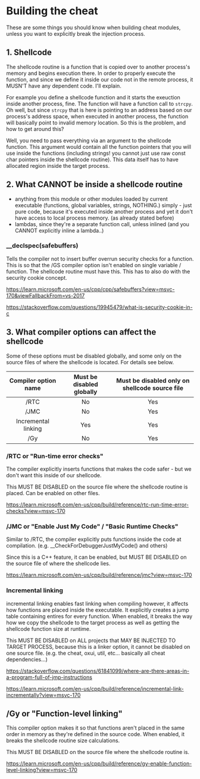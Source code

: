 # Building the cheat

These are some things you should know when building cheat modules, unless you want to explicitly break the injection process.

## 1. Shellcode

The shellcode routine is a function that is copied over to another process's memory and begins execution there. In order to properly execute the function, and since we define it inside our code not in the remote process, it MUSN'T have any dependent code. I'll explain.

For example you define a shellcode function and it starts the exeuction inside another process, fine. The function will have a function call to `strcpy`. Oh well, but since `strcpy` that is here is pointing to an address based on our process's address space, when executed in another process, the function will basically point to invalid memory location. So this is the problem, and how to get around this?

Well, you need to pass everything via an argument to the shellcode function. This argument would contain all the function pointers that you will use inside the functions (including strings! you cannot just use raw const char pointers inside the shellcode routine). This data itself has to have allocated region inside the target process.

## 2. What CANNOT be inside a shellcode routine

- anything from this module or other modules loaded by current executable (functions, global variables, strings, NOTHING.) simply - just pure code, because it's executed inside another process and yet it don't have access to local process memory. (as already stated before)
- lambdas, since they're a separate function call, unless inlined (and you CANNOT explicitly inline a lambda..)

### __declspec(safebuffers)

Tells the compiler not to insert buffer overrun security checks for a function. This is so that the /GS compiler option isn't enabled on single variable / function. The shellcode routine must have this. This has to also do with the security cookie concept.

https://learn.microsoft.com/en-us/cpp/cpp/safebuffers?view=msvc-170&viewFallbackFrom=vs-2017

https://stackoverflow.com/questions/19945479/what-is-security-cookie-in-c

## 3. What compiler options can affect the shellcode 

Some of these options must be disabled globally, and some only on the source files of where the shellcode is located. For details see below.

| Compiler option name | Must be disabled globally | Must be disabled only on shellcode source file |
| :---: | :---: | :---: |
| /RTC | No | Yes |
| /JMC | No | Yes |
| Incremental linking | Yes | Yes |
| /Gy | No | Yes |


### /RTC or "Run-time error checks"

The compiler explicitly inserts functions that makes the code safer - but we don't want this inside of our shellcode.

This MUST BE DISABLED on the source file where the shellcode routine is placed. Can be enabled on other files.

https://learn.microsoft.com/en-us/cpp/build/reference/rtc-run-time-error-checks?view=msvc-170

### /JMC or "Enable Just My Code" / "Basic Runtime Checks"

Similar to /RTC, the compiler explicitly puts functions inside the code at compilation. (e.g. __CheckForDebuggerJustMyCode() and others)

Since this is a C++ feature, it can be enabled, but MUST BE DISABLED on the source file of where the shellcode lies.

https://learn.microsoft.com/en-us/cpp/build/reference/jmc?view=msvc-170

### Incremental linking

incremental linking enables fast linking when compiling however, it affects how functions are placed inside the executable. It explicitly creates a jump table containing entires for every function. When enabled, it breaks the way how we copy the shellcode to the target process as well as getting the shellcode function size at runtime.

This MUST BE DISABLED on ALL projects that MAY BE INJECTED TO TARGET PROCESS, because this is a linker option, it cannot be disabled on one source file. (e.g. the cheat, oxui, util, etc... basically all cheat dependencies...)

https://stackoverflow.com/questions/61841099/where-are-there-areas-in-a-program-full-of-jmp-instructions

https://learn.microsoft.com/en-us/cpp/build/reference/incremental-link-incrementally?view=msvc-170

## /Gy or "Function-level linking"

This compiler option makes it so that functions aren't placed in the same order in memory as they're defined in the source code. When enabled, it breaks the shellcode routine size calculations.

This MUST BE DISABLED on the source file where the shellcode routine is.

https://learn.microsoft.com/en-us/cpp/build/reference/gy-enable-function-level-linking?view=msvc-170